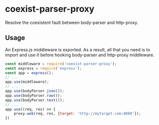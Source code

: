 # coexist-parser-proxy

Resolve the coexistent fault between body-parser and http-proxy.

## Usage

An Express.js middleware is exported. As a result, all that you need is to import and use it before hooking body-parser and http-proxy middleware.

```javascript
const middleware = require('coexist-parser-proxy');
const express = require('express');
const app = express();
// ...
app.use(middleware);
// ...
app.use(bodyParser.json());
app.use(bodyParser.raw());
app.use(bodyParser.text());
// ...
app.use((req, res) => {
    proxy.web(req, res, {target: 'http://mytarget.com:8080'});
})
```
